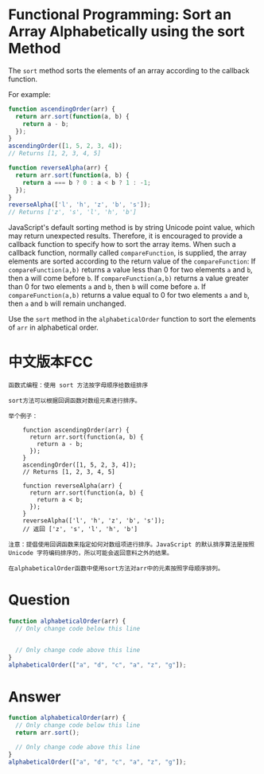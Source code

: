 # Functional Programming: Sort an Array Alphabetically using the sort Method

The `sort` method sorts the elements of an array according to the callback function.

For example:

```js
function ascendingOrder(arr) {
  return arr.sort(function(a, b) {
    return a - b;
  });
}
ascendingOrder([1, 5, 2, 3, 4]);
// Returns [1, 2, 3, 4, 5]

function reverseAlpha(arr) {
  return arr.sort(function(a, b) {
    return a === b ? 0 : a < b ? 1 : -1;
  });
}
reverseAlpha(['l', 'h', 'z', 'b', 's']);
// Returns ['z', 's', 'l', 'h', 'b']
```

JavaScript's default sorting method is by string Unicode point value, which may return unexpected results. Therefore, it is encouraged to provide a callback function to specify how to sort the array items. When such a callback function, normally called `compareFunction`, is supplied, the array elements are sorted according to the return value of the `compareFunction`: If `compareFunction(a,b)` returns a value less than 0 for two elements `a` and `b`, then a will come before `b`. If `compareFunction(a,b)` returns a value greater than 0 for two elements `a` and `b`, then `b` will come before `a`. If `compareFunction(a,b)` returns a value equal to 0 for two elements `a` and `b`, then `a` and `b` will remain unchanged.

Use the `sort` method in the `alphabeticalOrder` function to sort the elements of `arr` in alphabetical order.


# 中文版本FCC
```
函数式编程：使用 sort 方法按字母顺序给数组排序

sort方法可以根据回调函数对数组元素进行排序。

举个例子：

    function ascendingOrder(arr) {
      return arr.sort(function(a, b) {
        return a - b;
      });
    }
    ascendingOrder([1, 5, 2, 3, 4]);
    // Returns [1, 2, 3, 4, 5]

    function reverseAlpha(arr) {
      return arr.sort(function(a, b) {
        return a < b;
      });
    }
    reverseAlpha(['l', 'h', 'z', 'b', 's']);
    // 返回 ['z', 's', 'l', 'h', 'b']

注意：提倡使用回调函数来指定如何对数组项进行排序。JavaScript 的默认排序算法是按照 Unicode 字符编码排序的，所以可能会返回意料之外的结果。

在alphabeticalOrder函数中使用sort方法对arr中的元素按照字母顺序排列。
```


# Question
```js
function alphabeticalOrder(arr) {
  // Only change code below this line


  // Only change code above this line
}
alphabeticalOrder(["a", "d", "c", "a", "z", "g"]);
```


# Answer
```js
function alphabeticalOrder(arr) {
  // Only change code below this line
  return arr.sort();

  // Only change code above this line
}
alphabeticalOrder(["a", "d", "c", "a", "z", "g"]);
```